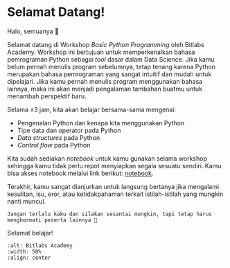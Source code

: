 # Selamat Datang!

Halo, semuanya 👋

Selamat datang di Workshop *Basic Python Programming* oleh Bitlabs Academy. Workshop ini bertujuan untuk memperkenalkan bahasa pemrograman Python sebagai *tool* dasar dalam Data Science. Jika kamu belum pernah menulis program sebelumnya, tetap tenang karena Python merupakan bahasa pemrograman yang sangat intuitif dan mudah untuk dipelajari. Jika kamu pernah menulis program menggunakan bahasa lainnya, maka ini akan menjadi pengalaman tambahan buatmu untuk menambah perspektif baru.

Selama $\pm 3$ jam, kita akan belajar bersama-sama mengenai:
* Pengenalan Python dan kenapa kita menggunakan Python
* Tipe data dan operator pada Python
* *Data structures* pada Python
* *Control flow* pada Python

Kita sudah sediakan *notebook* untuk kamu gunakan selama workshop sehingga kamu tidak perlu repot menyiapkan segala sesuatu sendiri. Kamu bisa akses notebook melalui link berikut: [notebook](https://deepnote.com/project/Bitlabs-Webinar-Participants-dLC-FtPnTVCYE2M7i68cCw/%2Fnotebook.ipynb).

Terakhir, kamu sangat dianjurkan untuk langsung bertanya jika mengalami kesulitan, isu, eror, atau ketidakpahaman terkait istilah-istilah yang mungkin nanti muncul.

```{tip}
Jangan terlalu kaku dan silakan sesantai mungkin, tapi tetap harus menghormati peserta lainnya 🙏
```

Selamat belajar!

```{image} assets/images/bitlabs.png
:alt: Bitlabs Academy
:width: 50%
:align: center
```